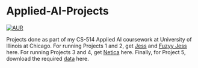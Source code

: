 # Applied-AI-Projects
[![AUR](https://img.shields.io/aur/license/yaourt.svg)](https://github.com/ShobhitLamba/Applied-AI-Projects/blob/master/LICENSE)

Projects done as part of my CS-514 Applied AI coursework at University of Illinois at Chicago.
For running Projects 1 and 2, get [Jess](https://herzberg.ca.sandia.gov/) and [Fuzyy Jess](http://rorchard.github.io/FuzzyJ/) here.
For running Projects 3 and 4, get [Netica](http://www.norsys.com/netica.html) here.
Finally, for Project 5, download the required [data](https://www.kaggle.com/c/otto-group-product-classification-challenge) here.

